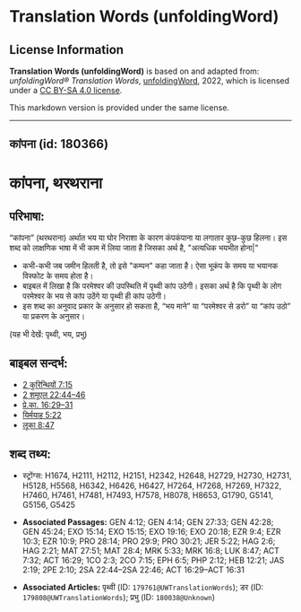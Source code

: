 # Translation Words (unfoldingWord)

## License Information

**Translation Words (unfoldingWord)** is based on and adapted from: _unfoldingWord® Translation Words_, [unfoldingWord](https://unfoldingword.org/utw), 2022, which is licensed under a [CC BY-SA 4.0 license](https://creativecommons.org/licenses/by-sa/4.0/legalcode.en).

This markdown version is provided under the same license.



--------------------------------

## कांपना (id: 180366)

कांपना, थरथराना
===============

परिभाषा:
--------

“कांपना” (थरथराना) अर्थात भय या घोर निराशा के कारण कंपकंपाना या लगातार कुछ\-कुछ हिलना। इस शब्द को लाक्षणिक भाषा में भी काम में लिया जाता है जिसका अर्थ है, "अत्यधिक भयभीत होना\|"

* कभी\-कभी जब जमीन हिलती है, तो इसे "कम्पन" कहा जाता है। ऐसा भूकंप के समय या भयानक विस्फोट के समय होता है।
* बाइबल में लिखा है कि परमेश्वर की उपस्थिति में पृथ्वी कांप उठेगी। इसका अर्थ है कि पृथ्वी के लोग परमेश्वर के भय से कांप उठेंगे या पृथ्वी ही कांप उठेगी।
* इस शब्द का अनुवाद प्रकार के अनुसार हो सकता है, “भय माने” या “परमेश्वर से डरो” या “कांप उठो” या प्रकरण के अनुसार।

(यह भी देखें: पृथ्वी, भय, प्रभु)

बाइबल सन्दर्भ:
--------------

* [2 कुरिन्थियों 7:15](https://ref.ly/2Cor0:0)
* [2 शमूएल 22:44–46](https://ref.ly/2Sam0:0)
* [प्रे.का. 16:29–31](https://ref.ly/Acts16:29-Acts16:31)
* [यिर्मयाह 5:22](https://ref.ly/Jer5:22)
* [लूका 8:47](https://ref.ly/Luke8:47)

शब्द तथ्य:
----------

* स्ट्रोंग्स: H1674, H2111, H2112, H2151, H2342, H2648, H2729, H2730, H2731, H5128, H5568, H6342, H6426, H6427, H7264, H7268, H7269, H7322, H7460, H7461, H7481, H7493, H7578, H8078, H8653, G1790, G5141, G5156, G5425

* **Associated Passages:** GEN 4:12; GEN 4:14; GEN 27:33; GEN 42:28; GEN 45:24; EXO 15:14; EXO 15:15; EXO 19:16; EXO 20:18; EZR 9:4; EZR 10:3; EZR 10:9; PRO 28:14; PRO 29:9; PRO 30:21; JER 5:22; HAG 2:6; HAG 2:21; MAT 27:51; MAT 28:4; MRK 5:33; MRK 16:8; LUK 8:47; ACT 7:32; ACT 16:29; 1CO 2:3; 2CO 7:15; EPH 6:5; PHP 2:12; HEB 12:21; JAS 2:19; 2PE 2:10; 2SA 22:44–2SA 22:46; ACT 16:29–ACT 16:31
* **Associated Articles:** पृथ्वी (ID: `179761@UWTranslationWords`); डर (ID: `179808@UWTranslationWords`); प्रभु (ID: `180038@Unknown`)

